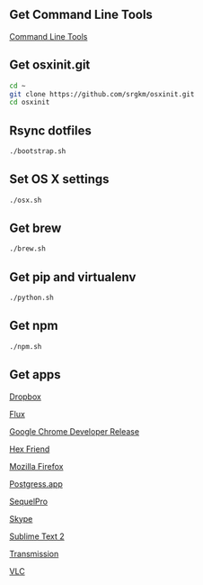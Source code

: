 ## Get Command Line Tools
[Command Line Tools](https://developer.apple.com/downloads/)

## Get osxinit.git
```bash
cd ~
git clone https://github.com/srgkm/osxinit.git
cd osxinit
```

## Rsync dotfiles
```bash
./bootstrap.sh
```

## Set OS X settings
```bash
./osx.sh
```

## Get brew
```bash
./brew.sh
```

## Get pip and virtualenv
```bash
./python.sh
```

## Get npm
```bash
./npm.sh
```

## Get apps
[Dropbox](https://www.dropbox.com/downloading)

[Flux](http://stereopsis.com/flux/)

[Google Chrome Developer Release](http://www.google.com/chrome/intl/en/eula_dev.html)

[Hex Friend](http://ridiculousfish.com/hexfiend/)

[Mozilla Firefox](http://www.mozilla.org/en-US/firefox/new/)

[Postgress.app](http://postgresapp.com/)

[SequelPro](http://www.sequelpro.com/)

[Skype](http://www.skype.com/)

[Sublime Text 2](http://www.sublimetext.com/dev)

[Transmission](http://www.transmissionbt.com/)

[VLC](http://www.videolan.org/vlc/)
